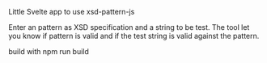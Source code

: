 Little Svelte app to use xsd-pattern-js

Enter an pattern as XSD specification and a string to be test. The tool let you know if pattern is valid and if the test string is valid against the pattern.

build with npm run build
